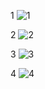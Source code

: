 1
![1](https://user-images.githubusercontent.com/111787841/195230787-d914c70d-cc0a-4325-984f-ffb2c9b9709b.png)

2
![2](https://user-images.githubusercontent.com/111787841/195230800-d4035219-931b-44b1-9420-bf4fba8da69e.png)

3
![3](https://user-images.githubusercontent.com/111787841/195230803-2377b8ba-44c8-47f4-919a-844a980bc7d3.png)

4
![4](https://user-images.githubusercontent.com/111787841/195230818-ebd089e7-d84a-442d-b6af-0d026b8035f0.png)
